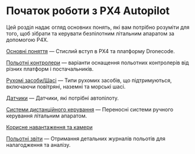 # Початок роботи з PX4 Autopilot

Цей розділ надає огляд основних понять, які вам потрібно розуміти для того, щоб зібрати та керувати безпілотним літальним апаратом за допомогою P4X.

[Основні поняття](../getting_started/px4_basic_concepts.md) — Стислий вступ в PX4 та платформу Dronecode.

[Польотні контролери](../getting_started/flight_controller_selection.md) — варіанти оснащення польотних контролерів від різних платформ і постачальників.

[Рухомі засоби/Шасі](../getting_started/frame_selection.md) — Типи рухомих засобів, що підтримуються, включаючи повітряні, наземні та морські шасі.

[Датчики](../getting_started/sensor_selection.md) — Датчики, які потрібні автопілоту.

[Системи дистанційного керування](../getting_started/rc_transmitter_receiver.md) — Переносні системи ручного керування літальним апаратом.

[Корисне навантаження та камери](../payloads/README.md)

[Польотні звіти](../getting_started/flight_reporting.md) — Отримання детальних журналів польотів для налагодження та аналізу.
